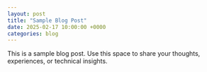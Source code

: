 ```yaml
---
layout: post
title: "Sample Blog Post"
date: 2025-02-17 10:00:00 +0000
categories: blog
---
```


This is a sample blog post. Use this space to share your thoughts, experiences, or technical insights.
